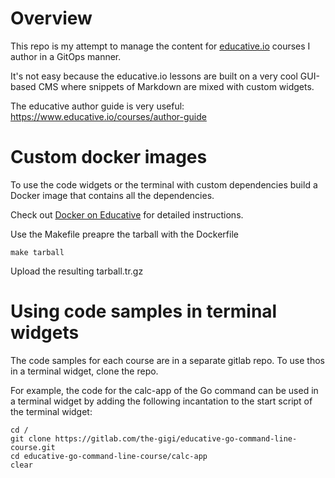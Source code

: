 # Overview

This repo is my attempt to manage the content for [educative.io](https://www.educative.io) courses
I author in a GitOps manner.

It's not easy because the educative.io lessons are built on a very cool
GUI-based CMS where snippets of Markdown are mixed with custom widgets.

The educative author guide is very useful:
https://www.educative.io/courses/author-guide

# Custom docker images

To use the code widgets or the terminal with custom dependencies build a Docker image that contains all the dependencies.

Check out [Docker on Educative](https://www.educative.io/courses/author-guide/N0jNJnZPPYN) for detailed instructions.

Use the Makefile preapre the tarball with the Dockerfile

```
make tarball
```

Upload the resulting tarball.tr.gz


# Using code samples in terminal widgets

The code samples for each course are in a separate gitlab repo. To use thos in a terminal widget, clone the repo.

For example, the code for the calc-app of the Go command can be used in a terminal widget by adding the following incantation to the start script of the terminal widget:

```
cd /
git clone https://gitlab.com/the-gigi/educative-go-command-line-course.git
cd educative-go-command-line-course/calc-app
clear
```
